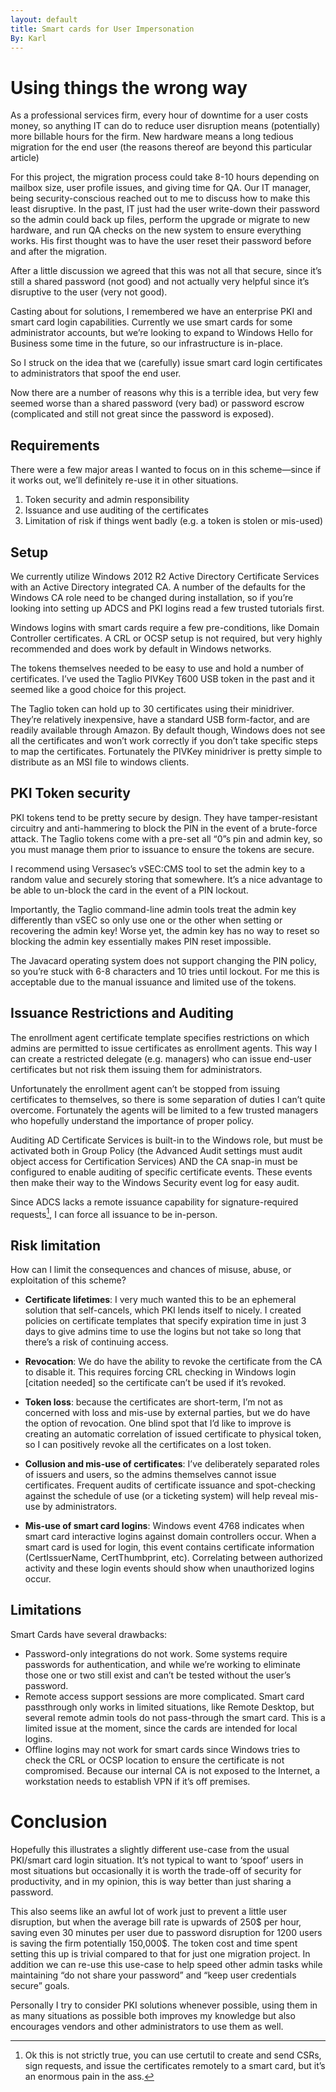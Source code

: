 ```yaml
---
layout: default
title: Smart cards for User Impersonation
By: Karl
---
```

# Using things the wrong way
As a professional services firm, every hour of downtime for a user costs money, so anything IT can do to reduce user disruption means (potentially) more billable hours for the firm. New hardware means a long tedious migration for the end user (the reasons thereof are beyond this particular article)

For this project, the migration process could take 8-10 hours depending on mailbox size, user profile issues, and giving time for QA. Our IT manager, being security-conscious reached out to me to discuss how to make this least disruptive. In the past, IT just had the user write-down their password so the admin could back up files, perform the upgrade or migrate to new hardware, and run QA checks on the new system to ensure everything works. His first thought was to have the user reset their password before and after the migration.

After a little discussion we agreed that this was not all that secure, since it’s still a shared password (not good) and not actually very helpful since it’s disruptive to the user (very not good).

Casting about for solutions, I remembered we have an enterprise PKI and smart card login capabilities. Currently we use smart cards for some administrator accounts, but we’re looking to expand to Windows Hello for Business some time in the future, so our infrastructure is in-place.

So I struck on the idea that we (carefully) issue smart card login certificates to administrators that spoof the end user.

Now there are a number of reasons why this is a terrible idea, but very few seemed worse than a shared password (very bad) or password escrow (complicated and still not great since the password is exposed).

## Requirements
There were a few major areas I wanted to focus on in this scheme—since if it works out, we’ll definitely re-use it in other situations.

1. Token security and admin responsibility
2. Issuance and use auditing of the certificates
3. Limitation of risk if things went badly (e.g. a token is stolen or mis-used)

## Setup
We currently utilize Windows 2012 R2 Active Directory  Certificate Services with an Active Directory integrated CA. A number of the defaults for the Windows CA role need to be changed during installation, so if you’re looking into setting up ADCS and PKI logins read a few trusted tutorials first.

Windows logins with smart cards require a few pre-conditions, like Domain Controller certificates. A CRL or OCSP setup is not required, but very highly recommended and does work by default in Windows networks.

The tokens themselves needed to be easy to use and hold a number of certificates. I’ve used the Taglio PIVKey T600 USB token in the past and it seemed like a good choice for this project.

The Taglio token can hold up to 30 certificates using their minidriver. They’re relatively inexpensive, have a standard USB form-factor, and are readily available through Amazon. By default though, Windows does not see all the certificates and won’t work correctly if you don’t take specific steps to map the certificates. Fortunately the PIVKey minidriver is pretty simple to distribute as an MSI file to windows clients.


## PKI Token security
PKI tokens tend to be pretty secure by design. They have tamper-resistant circuitry and anti-hammering to block the PIN in the event of a brute-force attack. The Taglio tokens come with a pre-set all “0”s pin and admin key, so you must manage them prior to issuance to ensure the tokens are secure.

I recommend using Versasec’s vSEC:CMS tool to set the admin key to a random value and securely storing that somewhere. It’s a nice advantage to be able to un-block the card in the event of a PIN lockout.

Importantly, the Taglio command-line admin tools treat the admin key differently than vSEC so only use one or the other when setting or recovering the admin key! Worse yet, the admin key has no way to reset so blocking the admin key essentially makes PIN reset impossible.

The Javacard operating system does not support changing the PIN policy, so you’re stuck with 6-8 characters and 10 tries until lockout. For me this is acceptable due to the manual issuance and limited use of the tokens.

## Issuance Restrictions and Auditing

The enrollment agent certificate template specifies restrictions on which admins are permitted to issue certificates as enrollment agents. This way I can create a restricted delegate (e.g. managers) who can issue end-user certificates but not risk them issuing them for administrators.

Unfortunately the enrollment agent can’t be stopped from issuing certificates to themselves, so there is some separation of duties I can’t quite overcome. Fortunately the agents will be limited to a few trusted managers who hopefully understand the importance of proper policy.

Auditing AD Certificate Services is built-in to the Windows role, but must be activated both in Group Policy (the Advanced Audit settings must audit object access for Certification Services) AND the CA snap-in must be configured to enable auditing of specific certificate events. These events then make their way to the Windows Security event log for easy audit.

Since ADCS lacks a remote issuance capability for signature-required requests[^1], I can force all issuance to be in-person.

[^1]:Ok this is not strictly true, you can use certutil to create and send CSRs, sign requests, and issue the certificates remotely to a smart card, but it’s an enormous pain in the ass.

## Risk limitation
How can I limit the consequences and chances of misuse, abuse, or exploitation of this scheme?

* **Certificate lifetimes**: I very much wanted this to be an ephemeral solution that self-cancels, which PKI lends itself to nicely. I created policies on certificate templates that specify expiration time in just 3 days to give admins time to use the logins but not take so long that there’s a risk of continuing access. 

* **Revocation**: We do have the ability to revoke the certificate from the CA to disable it. This requires forcing CRL checking in Windows login [citation needed] so the certificate can’t be used if it’s revoked.

* **Token loss**: because the certificates are short-term, I’m not as concerned with loss and mis-use by external parties, but we do have the option of revocation. One blind spot that I’d like to improve is creating an automatic correlation of issued certificate to physical token, so I can positively revoke all the certificates on a lost token.

* **Collusion and mis-use of certificates**: I’ve deliberately separated roles of issuers and users, so the admins themselves cannot issue certificates. Frequent audits of certificate issuance and spot-checking against the schedule of use (or a ticketing system) will help reveal mis-use by administrators.

* **Mis-use of smart card logins**: Windows event 4768 indicates when smart card interactive logins against domain controllers occur. When a smart card is used for login, this event contains certificate information (CertIssuerName, CertThumbprint, etc). Correlating between authorized activity and these login events should show when unauthorized logins occur.

## Limitations
Smart Cards have several drawbacks:
* Password-only integrations do not work. Some systems require passwords for authentication, and while we’re working to eliminate those one or two still exist and can’t be tested without the user’s password.
* Remote access support sessions are more complicated. Smart card passthrough only works in limited situations, like Remote Desktop, but several remote admin tools do not pass-through the smart card. This is a limited issue at the moment, since the cards are intended for local logins.
* Offline logins may not work for smart cards since Windows tries to check the CRL or OCSP location to ensure the certificate is not compromised. Because our internal CA is not exposed to the Internet, a workstation needs to establish VPN if it’s off premises.

# Conclusion
Hopefully this illustrates a slightly different use-case from the usual PKI/smart card login situation. It’s not typical to want to ‘spoof’ users in most situations but occasionally it is worth the trade-off of security for productivity, and in my opinion, this is way better than just sharing a password.

This also seems like an awful lot of work just to prevent a little user disruption, but when the average bill rate is upwards of 250$ per hour, saving even 30 minutes per user due to password disruption for 1200 users is saving the firm potentially 150,000$. The token cost and time spent setting this up is trivial compared to that for just one migration project. In addition we can re-use this use-case to help speed other admin tasks while maintaining “do not share your password” and “keep user credentials secure” goals.

Personally I try to consider PKI solutions whenever possible, using them in as many situations as possible both improves my knowledge but also encourages vendors and other administrators to use them as well.